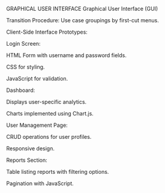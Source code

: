 GRAPHICAL USER INTERFACE
Graphical User Interface (GUI)

Transition Procedure:
Use case groupings by first-cut menus.

Client-Side Interface Prototypes:

Login Screen:

HTML Form with username and password fields.

CSS for styling.

JavaScript for validation.

Dashboard:

Displays user-specific analytics.

Charts implemented using Chart.js.

User Management Page:

CRUD operations for user profiles.

Responsive design.

Reports Section:

Table listing reports with filtering options.

Pagination with JavaScript.
